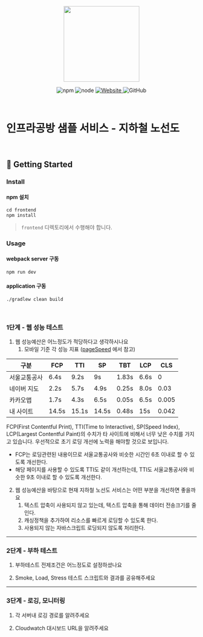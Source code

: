 <p align="center">
    <img width="200px;" src="https://raw.githubusercontent.com/woowacourse/atdd-subway-admin-frontend/master/images/main_logo.png"/>
</p>
<p align="center">
  <img alt="npm" src="https://img.shields.io/badge/npm-%3E%3D%205.5.0-blue">
  <img alt="node" src="https://img.shields.io/badge/node-%3E%3D%209.3.0-blue">
  <a href="https://edu.nextstep.camp/c/R89PYi5H" alt="nextstep atdd">
    <img alt="Website" src="https://img.shields.io/website?url=https%3A%2F%2Fedu.nextstep.camp%2Fc%2FR89PYi5H">
  </a>
  <img alt="GitHub" src="https://img.shields.io/github/license/next-step/atdd-subway-service">
</p>

<br>

# 인프라공방 샘플 서비스 - 지하철 노선도

<br>

## 🚀 Getting Started

### Install

#### npm 설치

```
cd frontend
npm install
```

> `frontend` 디렉토리에서 수행해야 합니다.

### Usage

#### webpack server 구동

```
npm run dev
```

#### application 구동

```
./gradlew clean build
```

<br>

### 1단계 - 웹 성능 테스트

1. 웹 성능예산은 어느정도가 적당하다고 생각하시나요
   1. 모바일 기준 각 성능 지표 ([pageSpeed](https://pagespeed.web.dev/?utm_source=psi&utm_medium=redirect) 에서 참고)

| 구분     | FCP   | TTI   | SP    | TBT   | LCP  | CLS   |
|--------|-------|-------|-------|-------|------|-------|
| 서울교통공사 | 6.4s  | 9.2s  | 9s    | 1.83s | 6.6s | 0     |
| 네이버 지도 | 2.2s  | 5.7s  | 4.9s  | 0.25s | 8.0s | 0.03  |
| 카카오맵   | 1.7s  | 4.3s  | 6.5s  | 0.05s | 6.5s | 0.005 |
| 내 사이트  | 14.5s | 15.1s | 14.5s | 0.48s | 15s  | 0.042 |

FCP(First Contentful Print), TTI(Time to Interactive), SP(Speed Index), LCP(Largest Contentful Paint)의 수치가 타 사이트에 비해서 너무 낮은 수치를 가지고 있습니다.
우선적으로 초기 로딩 개선에 노력을 해야할 것으로 보입니다.

* FCP는 로딩관련된 내용이므로 서울교통공사와 비슷한 시간인 6초 이내로 할 수 있도록 개선한다.
* 해당 페이지를 사용할 수 있도록 TTI도 같이 개선하는데, TTI도 서울교통공사와 비슷한 9초 이내로 할 수 있도록 개선한다.

2. 웹 성능예산을 바탕으로 현재 지하철 노선도 서비스는 어떤 부분을 개선하면 좋을까요
   1. 텍스트 압축이 사용되지 않고 있는데, 텍스트 압축을 통해 데이터 전송크기를 줄인다.
   2. 캐싱정책을 추가하여 리소스를 빠르게 로딩할 수 있도록 한다.
   3. 사용되지 않는 자바스크립트 로딩되지 않도록 처리한다.

---

### 2단계 - 부하 테스트

1. 부하테스트 전제조건은 어느정도로 설정하셨나요

2. Smoke, Load, Stress 테스트 스크립트와 결과를 공유해주세요

---

### 3단계 - 로깅, 모니터링

1. 각 서버내 로깅 경로를 알려주세요

2. Cloudwatch 대시보드 URL을 알려주세요
